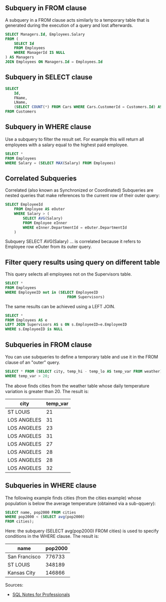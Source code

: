 ## Subquery in FROM clause
A subquery in a FROM clause acts similarly to a temporary table that is generated during the execution of a query
and lost afterwards.
```sql
SELECT Managers.Id, Employees.Salary
FROM (
    SELECT Id
    FROM Employees
    WHERE ManagerId IS NULL
) AS Managers
JOIN Employees ON Managers.Id = Employees.Id
```

## Subquery in SELECT clause
```sql
SELECT
    Id,
    FName,
    LName,
    (SELECT COUNT(*) FROM Cars WHERE Cars.CustomerId = Customers.Id) AS NumberOfCars
FROM Customers  
```

## Subquery in WHERE clause
Use a subquery to ﬁlter the result set. For example this will return all employees with a salary equal to the highest
paid employee.
```sql
SELECT *
FROM Employees
WHERE Salary = (SELECT MAX(Salary) FROM Employees)
```

## Correlated Subqueries
Correlated (also known as Synchronized or Coordinated) Subqueries are nested queries that make references to
the current row of their outer query:
```sql
SELECT EmployeeId
    FROM Employee AS eOuter
    WHERE Salary > (
        SELECT AVG(Salary)
        FROM Employee eInner
        WHERE eInner.DepartmentId = eOuter.DepartmentId
    )
```
Subquery SELECT AVG(Salary) ... is correlated because it refers to Employee row eOuter from its outer query.

## Filter query results using query on different table
This query selects all employees not on the Supervisors table.
```sql
SELECT *
FROM Employees
WHERE EmployeeID not in (SELECT EmployeeID
                            FROM Supervisors)
```
The same results can be achieved using a LEFT JOIN.
```sql
SELECT *
FROM Employees AS e
LEFT JOIN Supervisors AS s ON s.EmployeeID=e.EmployeeID
WHERE s.EmployeeID is NULL
```

## Subqueries in FROM clause
You can use subqueries to deﬁne a temporary table and use it in the FROM clause of an "outer" query.
```sql
SELECT * FROM (SELECT city, temp_hi - temp_lo AS temp_var FROM weather) AS w
WHERE temp_var > 20;
```
The above ﬁnds cities from the weather table whose daily temperature variation is greater than 20. The result is:

| city          | temp_var |
|---------------|----------|
| ST LOUIS      | 21       |
| LOS ANGELES   | 31       |
| LOS ANGELES   | 23       |
| LOS ANGELES   | 31       |
| LOS ANGELES   | 27       |
| LOS ANGELES   | 28       |
| LOS ANGELES   | 28       |
| LOS ANGELES   | 32       |

## Subqueries in WHERE clause
The following example ﬁnds cities (from the cities example) whose population is below the average temperature
(obtained via a sub-qquery):
```sql
SELECT name, pop2000 FROM cities
WHERE pop2000 < (SELECT avg(pop2000)
FROM cities);
```
Here: the subquery (SELECT avg(pop2000) FROM cities) is used to specify conditions in the WHERE clause. The result
is:

| name          | pop2000  |
|---------------|----------|
| San Francisco | 776733   |
| ST LOUIS      | 348189   |
| Kansas City   | 146866   |


Sources:
* [SQL Notes for Professionals](https://goalkicker.com/SQLBook)